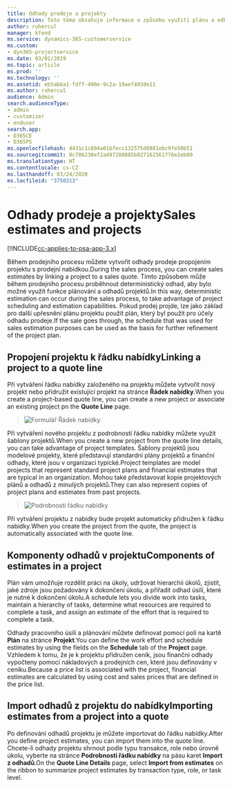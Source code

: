```yaml
---
title: Odhady prodeje a projekty
description: Toto téma obsahuje informace o způsobu využití plánu a odhadů v prodejním procesu.
author: ruhercul
manager: kfend
ms.service: dynamics-365-customerservice
ms.custom:
- dyn365-projectservice
ms.date: 03/01/2019
ms.topic: article
ms.prod: ''
ms.technology: ''
ms.assetid: eb5ab6a1-fdff-490e-9c2a-19aef493de11
ms.author: ruhercul
audience: Admin
search.audienceType:
- admin
- customizer
- enduser
search.app:
- D365CE
- D365PS
ms.openlocfilehash: 4431c1c894a01bfecc132575d8981ebc9fe50b51
ms.sourcegitcommit: 8c786230ef2a497280885b827162561776e2eb00
ms.translationtype: HT
ms.contentlocale: cs-CZ
ms.lasthandoff: 03/24/2020
ms.locfileid: "3750313"
---
```

# <a name="sales-estimates-and-projects"></a><span data-ttu-id="96c17-103">Odhady prodeje a projekty</span><span class="sxs-lookup"><span data-stu-id="96c17-103">Sales estimates and projects</span></span>

[!INCLUDE[cc-applies-to-psa-app-3.x](../includes/cc-applies-to-psa-app-3x.md)]

<span data-ttu-id="96c17-104">Během prodejního procesu můžete vytvořit odhady prodeje propojením projektu s prodejní nabídkou.</span><span class="sxs-lookup"><span data-stu-id="96c17-104">During the sales process, you can create sales estimates by linking a project to a sales quote.</span></span> <span data-ttu-id="96c17-105">Tímto způsobem může během prodejního procesu proběhnout deterministický odhad, aby bylo možné využít funkce plánování a odhadů projektů.</span><span class="sxs-lookup"><span data-stu-id="96c17-105">In this way, deterministic estimation can occur during the sales process, to take advantage of project scheduling and estimation capabilities.</span></span> <span data-ttu-id="96c17-106">Pokud prodej projde, lze jako základ pro další upřesnění plánu projektu použít plán, který byl použit pro účely odhadu prodeje.</span><span class="sxs-lookup"><span data-stu-id="96c17-106">If the sale goes through, the schedule that was used for sales estimation purposes can be used as the basis for further refinement of the project plan.</span></span>

## <a name="linking-a-project-to-a-quote-line"></a><span data-ttu-id="96c17-107">Propojení projektu k řádku nabídky</span><span class="sxs-lookup"><span data-stu-id="96c17-107">Linking a project to a quote line</span></span>

<span data-ttu-id="96c17-108">Při vytváření řádku nabídky založeného na projektu můžete vytvořit nový projekt nebo přidružit existující projekt na stránce **Řádek nabídky**.</span><span class="sxs-lookup"><span data-stu-id="96c17-108">When you create a project-based quote line, you can create a new project or associate an existing project pn the **Quote Line** page.</span></span> 

> ![Formulář Řádek nabídky](media/project-8.png)
 
<span data-ttu-id="96c17-110">Při vytváření nového projektu z podrobností řádku nabídky můžete využít šablony projektů.</span><span class="sxs-lookup"><span data-stu-id="96c17-110">When you create a new project from the quote line details, you can take advantage of project templates.</span></span> <span data-ttu-id="96c17-111">Šablony projektů jsou modelové projekty, které představují standardní plány projektů a finanční odhady, které jsou v organizaci typické.</span><span class="sxs-lookup"><span data-stu-id="96c17-111">Project templates are model projects that represent standard project plans and financial estimates that are typical in an organization.</span></span> <span data-ttu-id="96c17-112">Mohou také představovat kopie projektových plánů a odhadů z minulých projektů.</span><span class="sxs-lookup"><span data-stu-id="96c17-112">They can also represent copies of project plans and estimates from past projects.</span></span>

> ![Podrobnosti řádku nabídky](media/project-9.png)
  
<span data-ttu-id="96c17-114">Při vytváření projektu z nabídky bude projekt automaticky přidružen k řádku nabídky.</span><span class="sxs-lookup"><span data-stu-id="96c17-114">When you create the project from the quote, the project is automatically associated with the quote line.</span></span>

## <a name="components-of-estimates-in-a-project"></a><span data-ttu-id="96c17-115">Komponenty odhadů v projektu</span><span class="sxs-lookup"><span data-stu-id="96c17-115">Components of estimates in a project</span></span>

<span data-ttu-id="96c17-116">Plán vám umožňuje rozdělit práci na úkoly, udržovat hierarchii úkolů, zjistit, jaké zdroje jsou požadovány k dokončení úkolu, a přiřadit odhad úsilí, které je nutné k dokončení úkolu.</span><span class="sxs-lookup"><span data-stu-id="96c17-116">A schedule lets you divide work into tasks, maintain a hierarchy of tasks, determine what resources are required to complete a task, and assign an estimate of the effort that is required to complete a task.</span></span>

<span data-ttu-id="96c17-117">Odhady pracovního úsilí a plánování můžete definovat pomocí polí na kartě **Plán** na stránce **Projekt**.</span><span class="sxs-lookup"><span data-stu-id="96c17-117">You can define the work effort and schedule estimates by using the fields on the **Schedule** tab of the **Project** page.</span></span> <span data-ttu-id="96c17-118">Vzhledem k tomu, že je k projektu přidružen ceník, jsou finanční odhady vypočteny pomocí nákladových a prodejních cen, které jsou definovány v ceníku.</span><span class="sxs-lookup"><span data-stu-id="96c17-118">Because a price list is associated with the project, financial estimates are calculated by using cost and sales prices that are defined in the price list.</span></span>

## <a name="importing-estimates-from-a-project-into-a-quote"></a><span data-ttu-id="96c17-119">Import odhadů z projektu do nabídky</span><span class="sxs-lookup"><span data-stu-id="96c17-119">Importing estimates from a project into a quote</span></span>

<span data-ttu-id="96c17-120">Po definování odhadů projektu je můžete importovat do řádku nabídky.</span><span class="sxs-lookup"><span data-stu-id="96c17-120">After you define project estimates, you can import them into the quote line.</span></span> <span data-ttu-id="96c17-121">Chcete-li odhady projektu shrnout podle typu transakce, role nebo úrovně úkolu, vyberte na stránce **Podrobnosti řádku nabídky** na pásu karet **Import z odhadů**.</span><span class="sxs-lookup"><span data-stu-id="96c17-121">On the **Quote Line Details** page, select **Import from estimates** on the ribbon to summarize project estimates by transaction type, role, or task level.</span></span>
